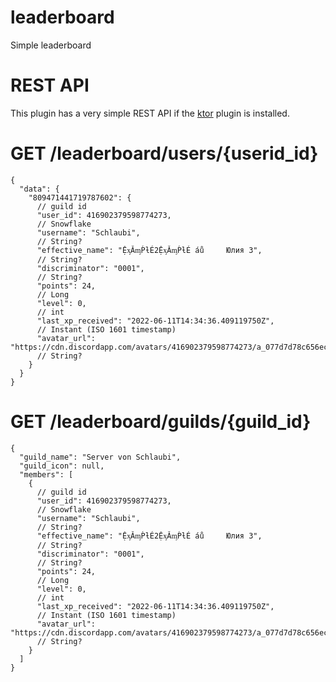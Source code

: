 # leaderboard

Simple leaderboard

# REST API

This plugin has a very simple REST API if the [ktor](../ktor) plugin is installed.

# GET /leaderboard/users/{userid_id}

```json5
{
  "data": {
    "809471441719787602": {
      // guild id
      "user_id": 416902379598774273,
      // Snowflake
      "username": "Schlaubi",
      // String?
      "effective_name": "ỆᶍǍᶆṔƚÉ2ỆᶍǍᶆṔƚÉ áů     Юлия 3",
      // String?
      "discriminator": "0001",
      // String?
      "points": 24,
      // Long
      "level": 0,
      // int
      "last_xp_received": "2022-06-11T14:34:36.409119750Z",
      // Instant (ISO 1601 timestamp)
      "avatar_url": "https://cdn.discordapp.com/avatars/416902379598774273/a_077d7d78c656ec51e6f8008c861cfda2.gif"
      // String?
    }
  }
}

```

# GET /leaderboard/guilds/{guild_id}

```json5
{
  "guild_name": "Server von Schlaubi",
  "guild_icon": null,
  "members": [
    {
      // guild id
      "user_id": 416902379598774273,
      // Snowflake
      "username": "Schlaubi",
      // String?
      "effective_name": "ỆᶍǍᶆṔƚÉ2ỆᶍǍᶆṔƚÉ áů     Юлия 3",
      // String?
      "discriminator": "0001",
      // String?
      "points": 24,
      // Long
      "level": 0,
      // int
      "last_xp_received": "2022-06-11T14:34:36.409119750Z",
      // Instant (ISO 1601 timestamp)
      "avatar_url": "https://cdn.discordapp.com/avatars/416902379598774273/a_077d7d78c656ec51e6f8008c861cfda2.gif"
      // String?
    }
  ]
}
```
